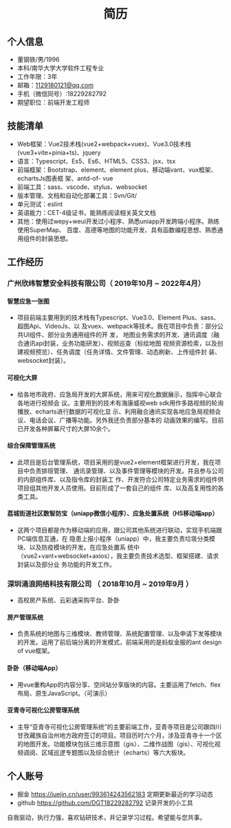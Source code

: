  <center>
     <h1>简历</h1>
 </center>

## 个人信息 

* 董钢铁/男/1996
* 本科/南华大学大学软件工程专业
* 工作年限：3年
* 邮箱：1129180121@qq.com
* 手机（微信同号）:18229282792
* 期望职位：前端开发工程师

## 技能清单

* Web框架：Vue2技术栈(vue2+webpack+vuex)、Vue3.0技术栈(vue3+vite+pinia+ts)、jquery
* 语言：Typescript、Es5、Es6、HTML5、CSS3、jsx、tsx
* 前端框架：Bootstrap、element、element plus、移动端vant、vux框架、echartsJs图表框
  架、antd-of- vue
* 前端工具：sass、vscode、stylus、websocket
* 版本管理、文档和自动化部署工具：Svn/Git/
* 单元测试：eslint
* 英语能力：CET-4级证书，能熟练阅读相关英文文档
* 其他：使用过wepy+weui开发过小程序、熟悉uniapp开发跨端小程序。熟练使用SuperMap、
  百度、高德等地图的功能开发、具有函数编程思想、熟悉通用组件的封装思想。


## 工作经历

### 广州欣纬智慧安全科技有限公司（ 2019年10月 ~ 2022年4月）

#### 智慧应急一张图

* 项目前端主要用到的技术栈有Typescript、Vue3.0、Element Plus、sass、超图Api、VideoJs、以
及vuex、webpack等技术。我在项目中负责：部分公共UI组件、部分业务通用组件的开
发， 地图业务需求的开发、通讯调度（融合通讯api封装，业务功能研发）、视频巡查（标绘地图
视频资源检索，以及创建视频预览）、任务调度（任务详情、文件管理、动态刷新、上传组件封
装、 websocket封装）。

#### 可视化大屏

* 给各地市政府、应急局开发的大屏系统，用来可视化数据展示，指挥中心联合各地进行视频会
议。主要用到的技术有海康威视web sdk用作多路视频的轮询播放、echarts进行数据的可视化显
示、利用融合通讯实现各地应急局视频会议、电话会议、广播等功能。另外我还负责部分基本的
动画效果的编写。目前已开发各种屏幕尺寸的大屏10余个。

#### 综合保障管理系统

* 此项目是后台管理系统，项目采用的是vue2+element框架进行开发，我在项目中负责排班管理、
通讯录管理、以及事件管理等模块的开发。并且参与公司的内部组件库、以及指令库的封装工
作、开发符合公司特定业务需求的组件供项目组其他开发人员使用。目前形成了一套自己的组件
库、以及高复用性的各类工具。

#### 荔城街道社区数智防宝（uniapp微信小程序）、应急处置系统（H5移动端app）

* 这两个项目都是作为移动端的应用，跟公司其他系统进行联动，实现手机端跟PC端信息互通，在
隐患上报小程序（uniapp）中，我主要负责垃圾分类模块、以及防疫模块的开发。在应急处置系
统中（vue2+vant+websocket+axios），我主要负责技术选型、框架搭建、请求封装以及部分业
务功能的开发工作。

### 深圳涌浪网络科技有限公司 （ 2018年10月 ~ 2019年9月 ）

* 高校房产系统、云彩通采购平台、卧卧
#### 房产管理系统
* 负责系统的地图与三维模块、教师管理、系统配置管理、以及申请下发等模块的开发。运用了前后端分离的开发模式，前端采用的是蚂蚁金服的ant design of vue框架。
#### 卧卧（移动端App）
* 用vue重构App的内容分享、空间站分享版块的内容。主要运用了fetch、flex布局、原生JavaScript。（可演示）
#### 亚青寺可视化公房管理系统
* 主导“亚青寺可视化公房管理系统”的主要前端工作，亚青寺项目是公司跟四川甘孜藏族自治州地方政府签订的项目。项目历时六个月，涉及亚青寺十一个区的地图开发。功能模块包括三维示意图（gis）、二维作战图（gis）、可视化视频调阅、区域巡逻专题图以及综合统计（echarts）等六大板块。
## 个人账号 
* 掘金  https://juejin.cn/user/993614243562183 定期更新最近的学习动态
* github https://github.com/DGT18229282792 记录开发的小工具

自我驱动，执行力强，喜欢钻研技术，并记录学习过程。希望能与您共事。
